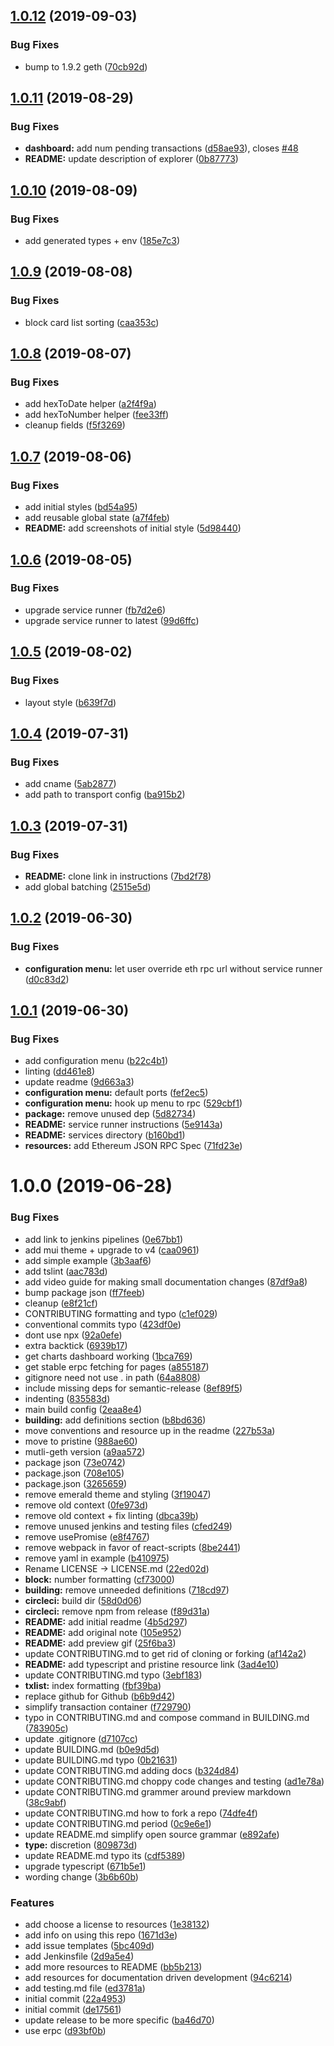## [1.0.12](https://github.com/etclabscore/jade-explorer/compare/1.0.11...1.0.12) (2019-09-03)


### Bug Fixes

* bump to 1.9.2 geth ([70cb92d](https://github.com/etclabscore/jade-explorer/commit/70cb92d))

## [1.0.11](https://github.com/etclabscore/jade-explorer/compare/1.0.10...1.0.11) (2019-08-29)


### Bug Fixes

* **dashboard:** add num pending transactions ([d58ae93](https://github.com/etclabscore/jade-explorer/commit/d58ae93)), closes [#48](https://github.com/etclabscore/jade-explorer/issues/48)
* **README:** update description of explorer ([0b87773](https://github.com/etclabscore/jade-explorer/commit/0b87773))

## [1.0.10](https://github.com/etclabscore/jade-explorer/compare/1.0.9...1.0.10) (2019-08-09)


### Bug Fixes

* add generated types + env ([185e7c3](https://github.com/etclabscore/jade-explorer/commit/185e7c3))

## [1.0.9](https://github.com/etclabscore/jade-explorer/compare/1.0.8...1.0.9) (2019-08-08)


### Bug Fixes

* block card list sorting ([caa353c](https://github.com/etclabscore/jade-explorer/commit/caa353c))

## [1.0.8](https://github.com/etclabscore/jade-explorer/compare/1.0.7...1.0.8) (2019-08-07)


### Bug Fixes

* add hexToDate helper ([a2f4f9a](https://github.com/etclabscore/jade-explorer/commit/a2f4f9a))
* add hexToNumber helper ([fee33ff](https://github.com/etclabscore/jade-explorer/commit/fee33ff))
* cleanup fields ([f5f3269](https://github.com/etclabscore/jade-explorer/commit/f5f3269))

## [1.0.7](https://github.com/etclabscore/jade-explorer/compare/1.0.6...1.0.7) (2019-08-06)


### Bug Fixes

* add initial styles ([bd54a95](https://github.com/etclabscore/jade-explorer/commit/bd54a95))
* add reusable global state ([a7f4feb](https://github.com/etclabscore/jade-explorer/commit/a7f4feb))
* **README:** add screenshots of initial style ([5d98440](https://github.com/etclabscore/jade-explorer/commit/5d98440))

## [1.0.6](https://github.com/etclabscore/jade-explorer/compare/1.0.5...1.0.6) (2019-08-05)


### Bug Fixes

* upgrade service runner ([fb7d2e6](https://github.com/etclabscore/jade-explorer/commit/fb7d2e6))
* upgrade service runner to latest ([99d6ffc](https://github.com/etclabscore/jade-explorer/commit/99d6ffc))

## [1.0.5](https://github.com/etclabscore/jade-explorer/compare/1.0.4...1.0.5) (2019-08-02)


### Bug Fixes

* layout style ([b639f7d](https://github.com/etclabscore/jade-explorer/commit/b639f7d))

## [1.0.4](https://github.com/etclabscore/jade-explorer/compare/1.0.3...1.0.4) (2019-07-31)


### Bug Fixes

* add cname ([5ab2877](https://github.com/etclabscore/jade-explorer/commit/5ab2877))
* add path to transport config ([ba915b2](https://github.com/etclabscore/jade-explorer/commit/ba915b2))

## [1.0.3](https://github.com/etclabscore/jade-explorer/compare/1.0.2...1.0.3) (2019-07-31)


### Bug Fixes

* **README:** clone link in instructions ([7bd2f78](https://github.com/etclabscore/jade-explorer/commit/7bd2f78))
* add global batching ([2515e5d](https://github.com/etclabscore/jade-explorer/commit/2515e5d))

## [1.0.2](https://github.com/etclabscore/jade-explorer/compare/1.0.1...1.0.2) (2019-06-30)


### Bug Fixes

* **configuration menu:** let user override eth rpc url without service runner ([d0c83d2](https://github.com/etclabscore/jade-explorer/commit/d0c83d2))

## [1.0.1](https://github.com/etclabscore/jade-explorer/compare/1.0.0...1.0.1) (2019-06-30)


### Bug Fixes

* add configuration menu ([b22c4b1](https://github.com/etclabscore/jade-explorer/commit/b22c4b1))
* linting ([dd461e8](https://github.com/etclabscore/jade-explorer/commit/dd461e8))
* update readme ([9d663a3](https://github.com/etclabscore/jade-explorer/commit/9d663a3))
* **configuration menu:** default ports ([fef2ec5](https://github.com/etclabscore/jade-explorer/commit/fef2ec5))
* **configuration menu:** hook up menu to rpc ([529cbf1](https://github.com/etclabscore/jade-explorer/commit/529cbf1))
* **package:** remove unused dep ([5d82734](https://github.com/etclabscore/jade-explorer/commit/5d82734))
* **README:** service runner instructions ([5e9143a](https://github.com/etclabscore/jade-explorer/commit/5e9143a))
* **README:** services directory ([b160bd1](https://github.com/etclabscore/jade-explorer/commit/b160bd1))
* **resources:** add Ethereum JSON RPC Spec ([71fd23e](https://github.com/etclabscore/jade-explorer/commit/71fd23e))

# 1.0.0 (2019-06-28)


### Bug Fixes

* add link to jenkins pipelines ([0e67bb1](https://github.com/etclabscore/jade-explorer/commit/0e67bb1))
* add mui theme + upgrade to v4 ([caa0961](https://github.com/etclabscore/jade-explorer/commit/caa0961))
* add simple example ([3b3aaf6](https://github.com/etclabscore/jade-explorer/commit/3b3aaf6))
* add tslint ([aac783d](https://github.com/etclabscore/jade-explorer/commit/aac783d))
* add video guide for making small documentation changes ([87df9a8](https://github.com/etclabscore/jade-explorer/commit/87df9a8))
* bump package json ([ff7feeb](https://github.com/etclabscore/jade-explorer/commit/ff7feeb))
* cleanup ([e8f21cf](https://github.com/etclabscore/jade-explorer/commit/e8f21cf))
* CONTRIBUTING formatting and typo ([c1ef029](https://github.com/etclabscore/jade-explorer/commit/c1ef029))
* conventional commits typo ([423df0e](https://github.com/etclabscore/jade-explorer/commit/423df0e))
* dont use npx ([92a0efe](https://github.com/etclabscore/jade-explorer/commit/92a0efe))
* extra backtick ([6939b17](https://github.com/etclabscore/jade-explorer/commit/6939b17))
* get charts dashboard working ([1bca769](https://github.com/etclabscore/jade-explorer/commit/1bca769))
* get stable erpc fetching for pages ([a855187](https://github.com/etclabscore/jade-explorer/commit/a855187))
* gitignore need not use . in path ([64a8808](https://github.com/etclabscore/jade-explorer/commit/64a8808))
* include missing deps for semantic-release ([8ef89f5](https://github.com/etclabscore/jade-explorer/commit/8ef89f5))
* indenting ([835583d](https://github.com/etclabscore/jade-explorer/commit/835583d))
* main build config ([2eaa8e4](https://github.com/etclabscore/jade-explorer/commit/2eaa8e4))
* **building:** add definitions section ([b8bd636](https://github.com/etclabscore/jade-explorer/commit/b8bd636))
* move conventions and resource up in the readme ([227b53a](https://github.com/etclabscore/jade-explorer/commit/227b53a))
* move to pristine ([988ae60](https://github.com/etclabscore/jade-explorer/commit/988ae60))
* mutli-geth version ([a9aa572](https://github.com/etclabscore/jade-explorer/commit/a9aa572))
* package json ([73e0742](https://github.com/etclabscore/jade-explorer/commit/73e0742))
* package.json ([708e105](https://github.com/etclabscore/jade-explorer/commit/708e105))
* package.json ([3265659](https://github.com/etclabscore/jade-explorer/commit/3265659))
* remove emerald theme and styling ([3f19047](https://github.com/etclabscore/jade-explorer/commit/3f19047))
* remove old context ([0fe973d](https://github.com/etclabscore/jade-explorer/commit/0fe973d))
* remove old context + fix linting ([dbca39b](https://github.com/etclabscore/jade-explorer/commit/dbca39b))
* remove unused jenkins and testing files ([cfed249](https://github.com/etclabscore/jade-explorer/commit/cfed249))
* remove usePromise ([e8f4767](https://github.com/etclabscore/jade-explorer/commit/e8f4767))
* remove webpack in favor of react-scripts ([8be2441](https://github.com/etclabscore/jade-explorer/commit/8be2441))
* remove yaml in example ([b410975](https://github.com/etclabscore/jade-explorer/commit/b410975))
* Rename LICENSE -> LICENSE.md ([22ed02d](https://github.com/etclabscore/jade-explorer/commit/22ed02d))
* **block:** number formatting ([cf73000](https://github.com/etclabscore/jade-explorer/commit/cf73000))
* **building:** remove unneeded definitions ([718cd97](https://github.com/etclabscore/jade-explorer/commit/718cd97))
* **circleci:** build dir ([58d0d06](https://github.com/etclabscore/jade-explorer/commit/58d0d06))
* **circleci:** remove npm from release ([f89d31a](https://github.com/etclabscore/jade-explorer/commit/f89d31a))
* **README:** add initial readme ([4b5d297](https://github.com/etclabscore/jade-explorer/commit/4b5d297))
* **README:** add original note ([105e952](https://github.com/etclabscore/jade-explorer/commit/105e952))
* **README:** add preview gif ([25f6ba3](https://github.com/etclabscore/jade-explorer/commit/25f6ba3))
* update CONTRIBUTING.md to get rid of cloning or forking ([af142a2](https://github.com/etclabscore/jade-explorer/commit/af142a2))
* **README:** add typescript and pristine resource link ([3ad4e10](https://github.com/etclabscore/jade-explorer/commit/3ad4e10))
* update CONTRIBUTING.md typo ([3ebf183](https://github.com/etclabscore/jade-explorer/commit/3ebf183))
* **txlist:** index formatting ([fbf39ba](https://github.com/etclabscore/jade-explorer/commit/fbf39ba))
* replace github for Github ([b6b9d42](https://github.com/etclabscore/jade-explorer/commit/b6b9d42))
* simplify transaction container ([f729790](https://github.com/etclabscore/jade-explorer/commit/f729790))
* typo in CONTRIBUTING.md and compose command in BUILDING.md ([783905c](https://github.com/etclabscore/jade-explorer/commit/783905c))
* update .gitignore ([d7107cc](https://github.com/etclabscore/jade-explorer/commit/d7107cc))
* update BUILDING.md ([b0e9d5d](https://github.com/etclabscore/jade-explorer/commit/b0e9d5d))
* update BUILDING.md typo ([0b21631](https://github.com/etclabscore/jade-explorer/commit/0b21631))
* update CONTRIBUTING.md adding docs ([b324d84](https://github.com/etclabscore/jade-explorer/commit/b324d84))
* update CONTRIBUTING.md choppy code changes and testing ([ad1e78a](https://github.com/etclabscore/jade-explorer/commit/ad1e78a))
* update CONTRIBUTING.md grammer around preview markdown ([38c9abf](https://github.com/etclabscore/jade-explorer/commit/38c9abf))
* update CONTRIBUTING.md how to fork a repo ([74dfe4f](https://github.com/etclabscore/jade-explorer/commit/74dfe4f))
* update CONTRIBUTING.md period ([0c9e6e1](https://github.com/etclabscore/jade-explorer/commit/0c9e6e1))
* update README.md simplify open source grammar ([e892afe](https://github.com/etclabscore/jade-explorer/commit/e892afe))
* **type:** discretion ([809873d](https://github.com/etclabscore/jade-explorer/commit/809873d))
* update README.md typo its ([cdf5389](https://github.com/etclabscore/jade-explorer/commit/cdf5389))
* upgrade typescript ([671b5e1](https://github.com/etclabscore/jade-explorer/commit/671b5e1))
* wording change ([3b6b60b](https://github.com/etclabscore/jade-explorer/commit/3b6b60b))


### Features

* add choose a license to resources ([1e38132](https://github.com/etclabscore/jade-explorer/commit/1e38132))
* add info on using this repo ([1671d3e](https://github.com/etclabscore/jade-explorer/commit/1671d3e))
* add issue templates ([5bc409d](https://github.com/etclabscore/jade-explorer/commit/5bc409d))
* add Jenkinsfile ([2d9a5e4](https://github.com/etclabscore/jade-explorer/commit/2d9a5e4))
* add more resources to README ([bb5b213](https://github.com/etclabscore/jade-explorer/commit/bb5b213))
* add resources for documentation driven development ([94c6214](https://github.com/etclabscore/jade-explorer/commit/94c6214))
* add testing.md file ([ed3781a](https://github.com/etclabscore/jade-explorer/commit/ed3781a))
* initial commit ([22a4953](https://github.com/etclabscore/jade-explorer/commit/22a4953))
* initial commit ([de17561](https://github.com/etclabscore/jade-explorer/commit/de17561))
* update release to be more specific ([ba46d70](https://github.com/etclabscore/jade-explorer/commit/ba46d70))
* use erpc ([d93bf0b](https://github.com/etclabscore/jade-explorer/commit/d93bf0b))
